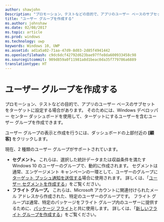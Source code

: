 ```yaml
---
author: shawjohn
Description: "プロモーション、テストなどの目的で、アプリのユーザー ベースのサブセットをターゲットにするために使用できるユーザー グループを作成する方法を説明します。"
title: "ユーザー グループを作成する"
ms.author: johnshaw
ms.date: 02/08/2017
ms.topic: article
ms.prod: windows
ms.technology: uwp
keywords: Windows 10, UWP
ms.assetid: ad1a5a02-71aa-47d9-8d03-2d85f4941442
ms.openlocfilehash: c9dc6dcf42792d623bae97ffe8da600933458c98
ms.sourcegitcommit: 909d859a0f11981a8d1beac0da35f779786a6889
translationtype: HT
---
```

# <a name="create-customer-groups"></a>ユーザー グループを作成する

プロモーション、テストなどの目的で、アプリのユーザー ベースのサブセットをターゲットに設定する場合があります。 そのためには、Windows デベロッパー センター ダッシュボードを使用して、ターゲットにするユーザーを含むユーザー グループを作成できます。

ユーザー グループの表示と作成を行うには、ダッシュボードの上部付近の **[顧客]** をクリックします。

現在、2 種類のユーザー グループがサポートされています。

- **セグメント。** これらは、選択した統計データまたは収益条件を満たす Windows 10 のユーザーのグループで、動的に作成されます。 セグメントは通常、エンゲージメント キャンペーンの一環として、ユーザーのグループに[ターゲット プッシュ通知を送信する](send-push-notifications-to-your-apps-customers.md)場合に使用されます。 詳しくは、「[ユーザー セグメントを作成する](create-customer-segments.md)」をご覧ください。
- **フライト グループ。** これらは、Microsoft アカウントに関連付けられたメール アドレスから作成された、特定のユーザーのグループです。 フライト グループは通常、特定のパッケージをフライト グループ内のユーザーに提供するために、[パッケージ フライト](package-flights.md)と共に使用します。 詳しくは、「[新しいフライト グループを作成する](package-flights.md#create-a-new-flight-group)」をご覧ください。
